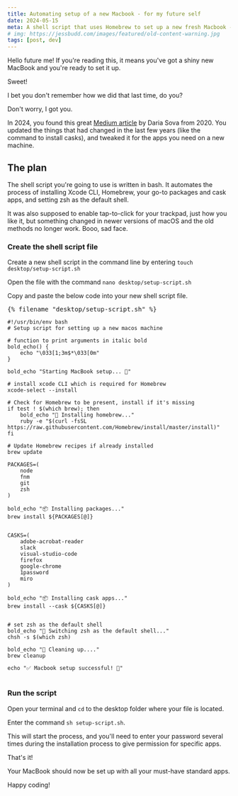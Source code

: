 ```yaml
---
title: Automating setup of a new Macbook - for my future self
date: 2024-05-15
meta: A shell script that uses Homebrew to set up a new fresh Macbook - for next time I need to do this and have forgotten.
# img: https://jessbudd.com/images/featured/old-content-warning.jpg
tags: [post, dev]
---
```


Hello future me! If you're reading this, it means you've got a shiny new MacBook and you're ready to set it up.

Sweet! 

I bet you don't remember how we did that last time, do you? 

Don't worry, I got you.
 
In 2024, you found this great [Medium article](https://medium.com/macoclock/automating-your-macos-setup-with-homebrew-and-cask-e2a103b51af1) by Daria Sova from 2020. You updated the things that had changed in the last few years (like the command to install casks), and tweaked it for the apps you need on a new machine.

## The plan

The shell script you're going to use is written in bash. It automates the process of installing Xcode CLI, Homebrew, your go-to packages and cask apps, and setting zsh as the default shell. 

It was also supposed to enable tap-to-click for your trackpad, just how you like it, but something changed in newer versions of macOS and the old methods no longer work. Booo, sad face.

### Create the shell script file

Create a new shell script in the command line by entering ```touch desktop/setup-script.sh```

Open the file with the command `nano desktop/setup-script.sh`

<!-- 
Use the macOs built in TextEdit app to create a new file on the desktop called `setup-script.sh`. 

You'll need to save this as plaint text by going to **Format** > **Make plain text**. -->

Copy and paste the below code into your new shell script file.

<pre>
{% filename "desktop/setup-script.sh" %}
<code class="language-bash">
#!/usr/bin/env bash
# Setup script for setting up a new macos machine

# function to print arguments in italic bold
bold_echo() {
    echo "\033[1;3m$*\033[0m"
}

bold_echo "Starting MacBook setup... 🏁"

# install xcode CLI which is required for Homebrew
xcode-select --install

# Check for Homebrew to be present, install if it's missing
if test ! $(which brew); then
    bold_echo "🍺 Installing homebrew..."
    ruby -e "$(curl -fsSL https://raw.githubusercontent.com/Homebrew/install/master/install)"
fi

# Update Homebrew recipes if already installed
brew update

PACKAGES=(
    node
    fnm
    git
    zsh
)

bold_echo "📦 Installing packages..."
brew install ${PACKAGES[@]} 


CASKS=(
    adobe-acrobat-reader
    slack
    visual-studio-code
    firefox
    google-chrome
    1password
    miro
)

bold_echo "📦 Installing cask apps..."
brew install --cask ${CASKS[@]}


# set zsh as the default shell
bold_echo "🔄 Switching zsh as the default shell..."
chsh -s $(which zsh)
 
bold_echo "🧹 Cleaning up...."
brew cleanup

echo "✅ Macbook setup successful! 💪"
</code>
</pre>

### Run the script

Open your terminal and `cd` to the desktop folder where your file is located.

Enter the command `sh setup-script.sh`.

This will start the process, and you'll need to enter your password several times during the installation process to give permission for specific apps.

That's it! 

Your MacBook should now be set up with all your must-have standard apps.

Happy coding!